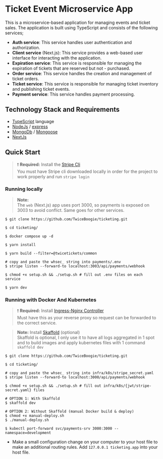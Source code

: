 # Ticket Event Microservice App

This is a microservice-based application for managing events and ticket sales. The application is built using TypeScript and consists of the following services;

- **Auth service**: This service handles user authentication and authorization.
- **Client service** (Next.js): This service provides a web-based user interface for interacting with the application.
- **Expiration service**: This service is responsible for managing the expiration of tickets that are reserved but not - purchased.
- **Order service**: This service handles the creation and management of ticket orders.
- **Ticket service**: This service is responsible for managing ticket inventory and publishing ticket events.
- **Payment service**: This service handles payment processing.

## Technology Stack and Requirements

- [TypeScript](https://www.typescriptlang.org) language
- [NodeJs](https://nodejs.org) / [express](https://expressjs.com/)
- [MongoDb](https://www.mongodb.com/) / [Mongoose](https://mongoosejs.com/)
- [NextJs](https://nextjs.org/)

## Quick Start

> ❗ **Required:** Install the [Stripe Cli](https://docs.stripe.com/stripe-cli)\
> You must have Stripe cli downloaded locally in order for the project to work properly and run `stripe login`

### Running locally

> **Note:** \
> The `web` (Next.js) app uses port 3000, so payments is exposed on 3003 to avoid conflict. Same goes for other services.

```
$ git clone https://github.com/TwiceBoogie/ticketing.git

$ cd ticketing/

$ docker compose up -d

$ yarn install

$ yarn build --filter=@twicetickets/common

# copy and paste the whsec_ string into payments/.env
$ stripe listen --forward-to localhost:3003/api/payments/webhook

$ chmod +x setup.sh && ./setup.sh # fill out .env files on each service

$ yarn dev
```

### Running with Docker And Kubernetes

> ❗ **Required:** Install [Ingress-Nginx Controller](https://kubernetes.github.io/ingress-nginx/deploy/) \
> Must have this as your reverse proxy so request can be forwarded to the correct service.

> **Note:** Install [Skaffold](https://skaffold.dev/docs/install/) (optional) \
> Skaffold is optional, I only use it to have all logs aggregated in 1 spot
> and to build images and apply kubernetes files with 1 command `skaffold dev`

```
$ git clone https://github.com/TwiceBoogie/ticketing.git

$ cd ticketing/

# copy and paste the whsec_ string into infra/k8s/stripe_secret.yaml
$ stripe listen --forward-to localhost:3000/api/payments/webhook

$ chmod +x setup.sh && ./setup.sh # fill out infra/k8s/{jwt/stripe-secret.yaml} files

# OPTION 1: With Skaffold
$ skaffold dev

# OPTION 2: Without Skaffold (manual Docker build & deploy)
$ chmod +x manual-deploy.sh
$ ./manual-deploy.sh

$ kubectl port-forward svc/payments-srv 3000:3000 --namespace=development
```

- Make a small configuration change on your computer to your host file to make an additional routing rules. Add `127.0.0.1 ticketing.app` into your host file.
